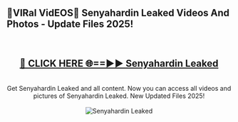 <h2>🔴VIRal VidEOS🔴 Senyahardin Leaked Videos And Photos - Update Files 2025!</h2>
<br>
<div align="center">
<h2><a href="https://virallinks.top/odZfE0" rel="nofollow">🔴 CLICK HERE 🌐==►► Senyahardin Leaked</a></h2>
<br>
Get Senyahardin Leaked and all content. Now you can access all videos and pictures of Senyahardin Leaked. New Updated Files 2025!
<br>
<br>
<a href="https://virallinks.top/odZfE0" rel="nofollow" data-target="animated-image.originalLink"><img src="https://i.imgur.com/dJHk4Zq.gif)" alt="Senyahardin Leaked" style="max-width: 100%; display: inline-block;" data-target="animated-image.originalImage"></a>
</div>
<br>
